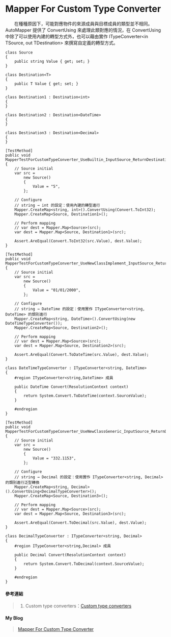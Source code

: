 # Mapper For Custom Type Converter
　　在種種原因下，可能對應物件的來源成員與目標成員的類型並不相同。AutoMapper 提供了 ConvertUsing 來處理此類對應的情況，在 ConvertUsing 中除了可以使用內建的轉型方式外，也可以藉由實作 ITypeConverter<in TSource, out TDestination> 來撰寫自定義的轉型方式。
  
```
class Source
{
    public string Value { get; set; }
}

class Destination<T>
{
    public T Value { get; set; }
}

class Destination1 : Destination<int>
{
}

class Destination2 : Destination<DateTime>
{
}

class Destination3 : Destination<Decimal>
{
}

[TestMethod]
public void MapperTestForCustomTypeConverter_UseBuiltin_InputSource_ReturnDestination()
{
    // Source initial
    var src =
        new Source()
        {
            Value = "5",
        };

    // Configure
    // string → int 的設定：使用內建的轉型進行
    Mapper.CreateMap<string, int>().ConvertUsing(Convert.ToInt32);
    Mapper.CreateMap<Source, Destination1>();

    // Perform mapping
    // var dest = Mapper.Map<Source>(src);
    var dest = Mapper.Map<Source, Destination1>(src);

    Assert.AreEqual(Convert.ToInt32(src.Value), dest.Value);
}

[TestMethod]
public void MapperTestForCustomTypeConverter_UseNewClassImplement_InputSource_ReturnDestination()
{
    // Source initial
    var src =
        new Source()
        {
            Value = "01/01/2000",
        };

    // Configure
    // string → DateTime 的設定：使用實作 ITypeConverter<string, DateTime> 的類別進行
    Mapper.CreateMap<string, DateTime>().ConvertUsing(new DateTimeTypeConverter());
    Mapper.CreateMap<Source, Destination2>();

    // Perform mapping
    // var dest = Mapper.Map<Source>(src);
    var dest = Mapper.Map<Source, Destination2>(src);

    Assert.AreEqual(Convert.ToDateTime(src.Value), dest.Value);
}

class DateTimeTypeConverter : ITypeConverter<string, DateTime>
{
    #region ITypeConverter<string,DateTime> 成員

    public DateTime Convert(ResolutionContext context)
    {
        return System.Convert.ToDateTime(context.SourceValue);
    }

    #endregion
}

[TestMethod]
public void MapperTestForCustomTypeConverter_UseNewClassGeneric_InputSource_ReturnDestination()
{
    // Source initial
    var src =
        new Source()
        {
            Value = "332.1153",
        };

    // Configure
    // string → Decimal 的設定：使用實作 ITypeConverter<string, Decimal> 的類別進行泛型轉換
    Mapper.CreateMap<string, Decimal>().ConvertUsing<DecimalTypeConverter>();
    Mapper.CreateMap<Source, Destination3>();

    // Perform mapping
    // var dest = Mapper.Map<Source>(src);
    var dest = Mapper.Map<Source, Destination3>(src);

    Assert.AreEqual(Convert.ToDecimal(src.Value), dest.Value);
}

class DecimalTypeConverter : ITypeConverter<string, Decimal>
{
    #region ITypeConverter<string,Decimal> 成員

    public Decimal Convert(ResolutionContext context)
    {
        return System.Convert.ToDecimal(context.SourceValue);
    }

    #endregion
}
```
  
#### 參考連結
>1. Custom type converters：[Custom type converters]
  
#### My Blog
>[Mapper For Custom Type Converter][Mapper For Custom Type Converter]
  
[Custom type converters]:https://github.com/AutoMapper/AutoMapper/wiki/Custom-type-converters
[Mapper For Custom Type Converter]:http://bdottn.github.io/2015/06/30/MapperTestForCustomTypeConverter/